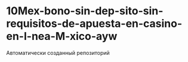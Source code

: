 # 10Mex-bono-sin-dep-sito-sin-requisitos-de-apuesta-en-casino-en-l-nea-M-xico-ayw
Автоматически созданный репозиторий
